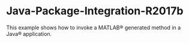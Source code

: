 # Java-Package-Integration-R2017b
This example shows how to invoke a MATLAB® generated method in a Java® application.
